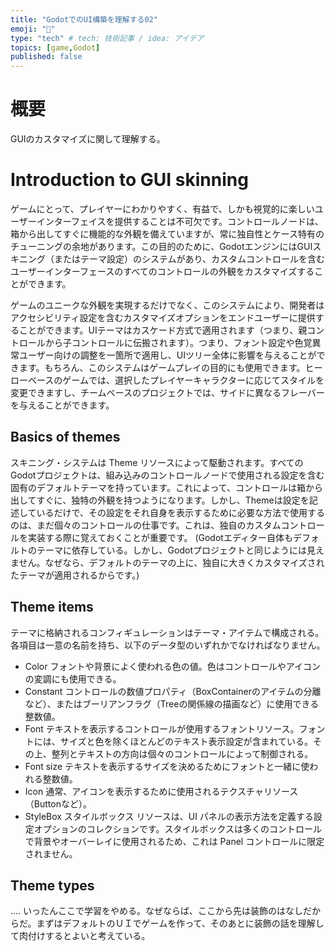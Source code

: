 ```yaml
---
title: "GodotでのUI構築を理解する02"
emoji: "🦔"
type: "tech" # tech: 技術記事 / idea: アイデア
topics: [game,Godot]
published: false
---
```

# 概要
GUIのカスタマイズに関して理解する。

# Introduction to GUI skinning
ゲームにとって、プレイヤーにわかりやすく、有益で、しかも視覚的に楽しいユーザーインターフェイスを提供することは不可欠です。コントロールノードは、箱から出してすぐに機能的な外観を備えていますが、常に独自性とケース特有のチューニングの余地があります。この目的のために、GodotエンジンにはGUIスキニング（またはテーマ設定）のシステムがあり、カスタムコントロールを含むユーザーインターフェースのすべてのコントロールの外観をカスタマイズすることができます。

ゲームのユニークな外観を実現するだけでなく、このシステムにより、開発者はアクセシビリティ設定を含むカスタマイズオプションをエンドユーザーに提供することができます。UIテーマはカスケード方式で適用されます（つまり、親コントロールから子コントロールに伝搬されます）。つまり、フォント設定や色覚異常ユーザー向けの調整を一箇所で適用し、UIツリー全体に影響を与えることができます。もちろん、このシステムはゲームプレイの目的にも使用できます。ヒーローベースのゲームでは、選択したプレイヤーキャラクターに応じてスタイルを変更できますし、チームベースのプロジェクトでは、サイドに異なるフレーバーを与えることができます。

## Basics of themes
スキニング・システムは Theme リソースによって駆動されます。すべてのGodotプロジェクトは、組み込みのコントロールノードで使用される設定を含む固有のデフォルトテーマを持っています。これによって、コントロールは箱から出してすぐに、独特の外観を持つようになります。しかし、Themeは設定を記述しているだけで、その設定をそれ自身を表示するために必要な方法で使用するのは、まだ個々のコントロールの仕事です。これは、独自のカスタムコントロールを実装する際に覚えておくことが重要です。
(Godotエディター自体もデフォルトのテーマに依存している。しかし、Godotプロジェクトと同じようには見えません。なぜなら、デフォルトのテーマの上に、独自に大きくカスタマイズされたテーマが適用されるからです。)

## Theme items
テーマに格納されるコンフィギュレーションはテーマ・アイテムで構成される。各項目は一意の名前を持ち、以下のデータ型のいずれかでなければなりません。

- Color
フォントや背景によく使われる色の値。色はコントロールやアイコンの変調にも使用できる。
- Constant
コントロールの数値プロパティ（BoxContainerのアイテムの分離など）、またはブーリアンフラグ（Treeの関係線の描画など）に使用できる整数値。
- Font
テキストを表示するコントロールが使用するフォントリソース。フォントには、サイズと色を除くほとんどのテキスト表示設定が含まれている。その上、整列とテキストの方向は個々のコントロールによって制御される。
- Font size
テキストを表示するサイズを決めるためにフォントと一緒に使われる整数値。
- Icon
通常、アイコンを表示するために使用されるテクスチャリソース（Buttonなど）。
- StyleBox
スタイルボックス リソースは、UI パネルの表示方法を定義する設定オプションのコレクションです。スタイルボックスは多くのコントロールで背景やオーバーレイに使用されるため、これは Panel コントロールに限定されません。

## Theme types
....
いったんここで学習をやめる。なぜならば、ここから先は装飾のはなしだからだ。まずはデフォルトのＵＩでゲームを作って、そのあとに装飾の話を理解して肉付けするとよいと考えている。